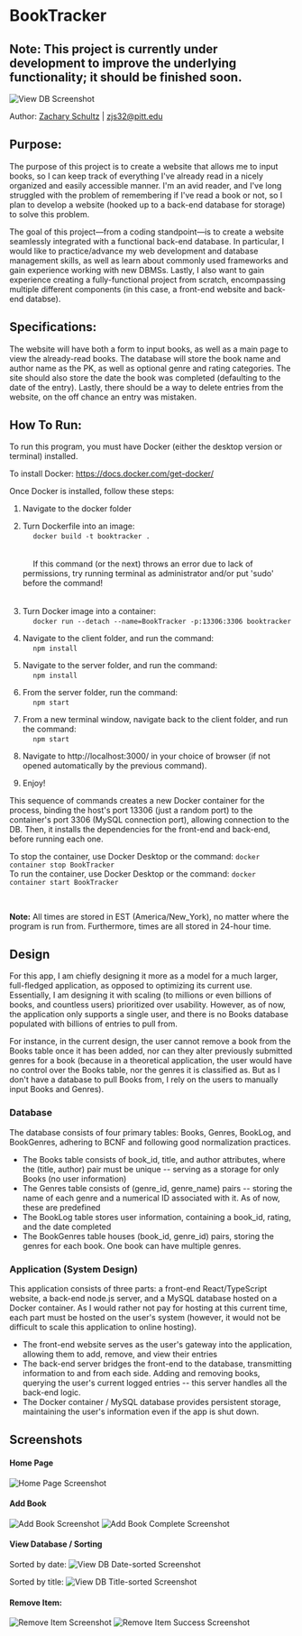 # BookTracker

## Note: This project is currently under development to improve the underlying functionality; it should be finished soon.

![View DB Screenshot](/screenshots/view_db.png?raw=true)

Author: [Zachary Schultz](https://www.linkedin.com/in/~zachary/) | zjs32@pitt.edu

## Purpose:

The purpose of this project is to create a website that allows me to input books, so I can keep track of everything I've already read in a nicely organized and easily accessible manner. I'm an avid reader, and I've long struggled with the problem of remembering if I've read a book or not, so I plan to develop a website (hooked up to a back-end database for storage) to solve this problem.

The goal of this project—from a coding standpoint—is to create a website seamlessly integrated with a functional back-end database. In particular, I would like to practice/advance my web development and database management skills, as well as learn about commonly used frameworks and gain experience working with new DBMSs. Lastly, I also want to gain experience creating a fully-functional project from scratch, encompassing multiple different components (in this case, a front-end website and back-end databse).

## Specifications:

The website will have both a form to input books, as well as a main page to view the already-read books. The database will store the book name and author name as the PK, as well as optional genre and rating categories. The site should also store the date the book was completed (defaulting to the date of the entry). Lastly, there should be a way to delete entries from the website, on the off chance an entry was mistaken.

## How To Run:
To run this program, you must have Docker (either the desktop version or terminal) installed.

To install Docker: https://docs.docker.com/get-docker/

Once Docker is installed, follow these steps:  

1. Navigate to the docker folder
   
2. Turn Dockerfile into an image:  
   &emsp; ```docker build -t booktracker .```  
   <h6></h6>
   &emsp; If this command (or the next) throws an error due to lack of permissions, try running terminal as administrator and/or put 'sudo' before the command!
   <h6></h6>
3. Turn Docker image into a container:  
    &emsp; ```docker run --detach --name=BookTracker -p:13306:3306 booktracker```  
4. Navigate to the client folder, and run the command:  
    &emsp; ```npm install```
5. Navigate to the server folder, and run the command:  
    &emsp; ```npm install```
6. From the server folder, run the command:  
    &emsp; ```npm start```
7. From a new terminal window, navigate back to the client folder, and run the command:  
    &emsp; ```npm start```
8. Navigate to http://localhost:3000/ in your choice of browser (if not opened automatically by the previous command).
9. Enjoy!  

This sequence of commands creates a new Docker container for the process, binding the host's port 13306 (just a random port) to the container's port 3306 (MySQL connection port), allowing connection to the DB. Then, it installs the dependencies for the front-end and back-end, before running each one.

To stop the container, use Docker Desktop or the command: ```docker container stop BookTracker```  
To run the container, use Docker Desktop or the command: ```docker container start BookTracker```

<br>

<b>Note:</b> All times are stored in EST (America/New_York), no matter where the program is run from. Furthermore, times are all stored in 24-hour time.

## Design

For this app, I am chiefly designing it more as a model for a much larger, full-fledged application, as opposed to optimizing its current use.
Essentially, I am designing it with scaling (to millions or even billions of books, and countless users) prioritized over usability. However, as of now, the application only supports a single user, and there is no Books database populated with billions of entries to pull from.

For instance, in the current design, the user cannot remove a book from the Books table once it has been added, nor can they alter previously submitted genres for a book (because in a theoretical application, the user would have no control over the Books table, nor the genres it is classified as. But as I don't have a database to pull Books from, I rely on the users to manually input Books and Genres).

### Database

The database consists of four primary tables: Books, Genres, BookLog, and BookGenres, adhering to BCNF and following good normalization practices. 

- The Books table consists of book_id, title, and author attributes, where the (title, author) pair must be unique -- serving as a storage for only Books (no user information)
- The Genres table consists of (genre_id, genre_name) pairs -- storing the name of each genre and a numerical ID associated with it. As of now, these are predefined
- The BookLog table stores user information, containing a book_id, rating, and the date completed
- The BookGenres table houses (book_id, genre_id) pairs, storing the genres for each book. One book can have multiple genres.

### Application (System Design)

This application consists of three parts: a front-end React/TypeScript website, a back-end node.js server, and a MySQL database hosted on a Docker container. As I would rather not pay for hosting at this current time, each part must be hosted on the user's system (however, it would not be difficult to scale this application to online hosting).

- The front-end website serves as the user's gateway into the application, allowing them to add, remove, and view their entries
- The back-end server bridges the front-end to the database, transmitting information to and from each side. Adding and removing books, querying the user's current logged entries -- this server handles all the back-end logic.
- The Docker container / MySQL database provides persistent storage, maintaining the user's information even if the app is shut down.

## Screenshots

#### Home Page
![Home Page Screenshot](/screenshots/home_page.png?raw=true)  

#### Add Book
![Add Book Screenshot](/screenshots/add_book_form.png?raw=true)
![Add Book Complete Screenshot](/screenshots/add_book_form_success.png?raw=true)

#### View Database / Sorting

Sorted by date:
![View DB Date-sorted Screenshot](/screenshots/view_db_datesort.png?raw=true)

Sorted by title:
![View DB Title-sorted Screenshot](/screenshots/view_db_titlesort.png?raw=true)

#### Remove Item:
![Remove Item Screenshot](/screenshots/remove_item.png?raw=true)
![Remove Item Success Screenshot](/screenshots/remove_item_success.png?raw=true)
